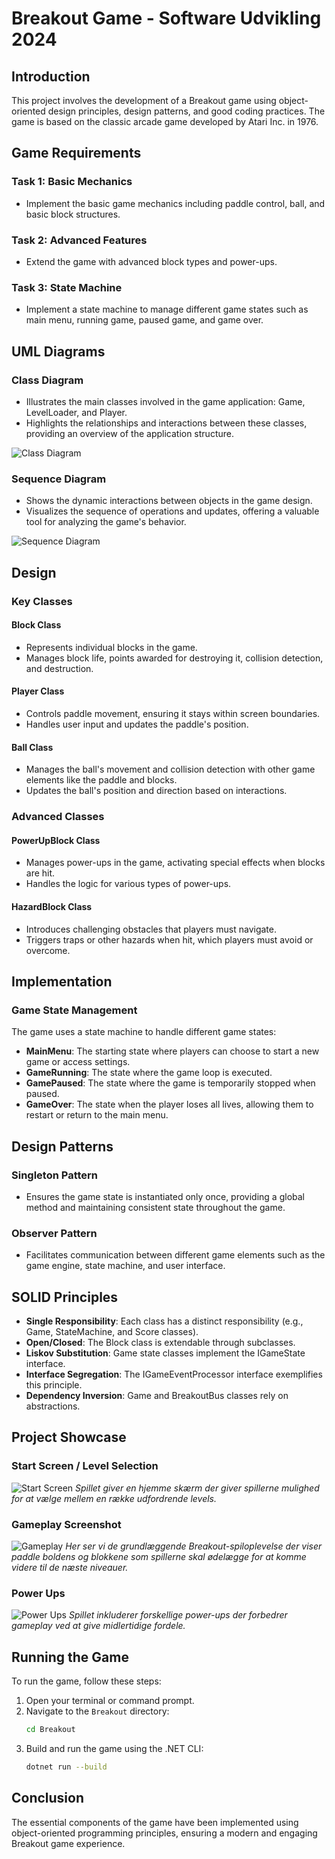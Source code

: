 # Breakout Game - Software Udvikling 2024

## Introduction

This project involves the development of a Breakout game using object-oriented design principles, design patterns, and good coding practices. The game is based on the classic arcade game developed by Atari Inc. in 1976.

## Game Requirements

### Task 1: Basic Mechanics
-  Implement the basic game mechanics including paddle control, ball, and basic block structures.

### Task 2: Advanced Features
-  Extend the game with advanced block types and power-ups.

### Task 3: State Machine
-  Implement a state machine to manage different game states such as main menu, running game, paused game, and game over.

## UML Diagrams

### Class Diagram
-  Illustrates the main classes involved in the game application: Game, LevelLoader, and Player.
-  Highlights the relationships and interactions between these classes, providing an overview of the application structure.

![Class Diagram](https://github.com/hamidpaykar/BreakoutGame/assets/95886258/fc44b395-00b5-48e7-af41-f54517a4c0c3)

### Sequence Diagram
-  Shows the dynamic interactions between objects in the game design.
-  Visualizes the sequence of operations and updates, offering a valuable tool for analyzing the game's behavior.

![Sequence Diagram](https://github.com/hamidpaykar/BreakoutGame/assets/95886258/eb84df5a-17cd-4344-aad7-5c9f76331a88)

## Design

### Key Classes

#### Block Class
-  Represents individual blocks in the game.
-  Manages block life, points awarded for destroying it, collision detection, and destruction.

#### Player Class
-  Controls paddle movement, ensuring it stays within screen boundaries.
-  Handles user input and updates the paddle's position.

#### Ball Class
-  Manages the ball's movement and collision detection with other game elements like the paddle and blocks.
-  Updates the ball's position and direction based on interactions.

### Advanced Classes

#### PowerUpBlock Class
-  Manages power-ups in the game, activating special effects when blocks are hit.
-  Handles the logic for various types of power-ups.

#### HazardBlock Class
-  Introduces challenging obstacles that players must navigate.
-  Triggers traps or other hazards when hit, which players must avoid or overcome.

## Implementation

### Game State Management
The game uses a state machine to handle different game states:

-  **MainMenu**: The starting state where players can choose to start a new game or access settings.
-  **GameRunning**: The state where the game loop is executed.
-  **GamePaused**: The state where the game is temporarily stopped when paused.
-  **GameOver**: The state when the player loses all lives, allowing them to restart or return to the main menu.

## Design Patterns

### Singleton Pattern
-  Ensures the game state is instantiated only once, providing a global method and maintaining consistent state throughout the game.

### Observer Pattern
-  Facilitates communication between different game elements such as the game engine, state machine, and user interface.

## SOLID Principles

-  **Single Responsibility**: Each class has a distinct responsibility (e.g., Game, StateMachine, and Score classes).
-  **Open/Closed**: The Block class is extendable through subclasses.
-  **Liskov Substitution**: Game state classes implement the IGameState interface.
-  **Interface Segregation**: The IGameEventProcessor interface exemplifies this principle.
-  **Dependency Inversion**: Game and BreakoutBus classes rely on abstractions.

## Project Showcase

### Start Screen / Level Selection
![Start Screen](https://github.com/hamidpaykar/BreakoutGame/assets/95886258/c1809bc4-d2fb-4f42-b55d-b080f20c7ce7)
*Spillet giver en hjemme skærm der giver spillerne mulighed for at vælge mellem en række udfordrende levels.*

### Gameplay Screenshot
![Gameplay](https://github.com/hamidpaykar/BreakoutGame/assets/95886258/f66fca0f-5c36-487c-afaa-d0e0becc7c1d)
*Her ser vi de grundlæggende Breakout-spiloplevelse der viser paddle boldens og blokkene som spillerne skal ødelægge for at komme videre til de næste niveauer.*

### Power Ups
![Power Ups](https://github.com/hamidpaykar/BreakoutGame/assets/95886258/6749b8dc-88c1-4e20-8d38-964ed6bda0f2)
*Spillet inkluderer forskellige power-ups der forbedrer gameplay ved at give midlertidige fordele.*

## Running the Game

To run the game, follow these steps:

1. Open your terminal or command prompt.
2. Navigate to the `Breakout` directory:
    ```sh
    cd Breakout
    ```
3. Build and run the game using the .NET CLI:
    ```sh
    dotnet run --build
    ```

## Conclusion

The essential components of the game have been implemented using object-oriented programming principles, ensuring a modern and engaging Breakout game experience.
